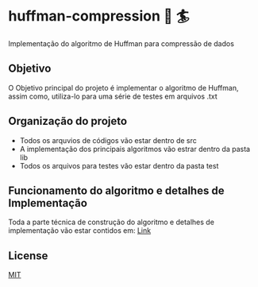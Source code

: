 # huffman-compression :book: :surfer:
Implementação do algoritmo de Huffman para compressão de dados

## Objetivo
O Objetivo principal do projeto é implementar o algoritmo de Huffman, assim como, utiliza-lo para uma série de testes em arquivos .txt

## Organização do projeto
* Todos os arquvios de códigos vão estar dentro de src
* A implementação dos principais algoritmos vão estrar dentro da pasta lib
* Todos os arquivos para testes vão estar dentro da pasta test


## Funcionamento do algoritmo e detalhes de Implementação
Toda a parte técnica de construção do algoritmo e detalhes de implementação vão estar contidos em: [Link](https://github.com/codeYann/huffman-compression)

## License 
[MIT](https://mit-license.org/)

